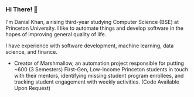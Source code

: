 ### Hi There! 👋

I'm Danial Khan, a rising third-year studying Computer Science (BSE) at Princeton University. I like to automate things and develop software in the hopes of improving general quality of life.

I have experience with software development, machine learning, data science, and finance.

- Creator of Marshmallow, an automation project responsible for putting ~600 (3 Semesters) First-Gen, Low-Income Princeton students in touch with their mentors, identifying missing student program enrollees, and tracking student engagement with weekly activities. (Code Available Upon Request)
